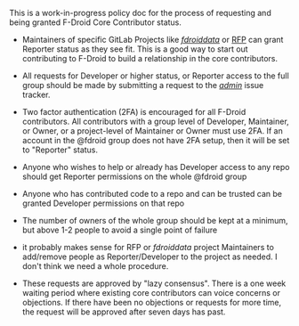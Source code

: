 This is a work-in-progress policy doc for the process of requesting and being granted F-Droid Core Contributor status.

* Maintainers of specific GitLab Projects like [_fdroiddata_](https://gitlab.com/fdroid/fdroiddata) or [RFP](https://gitlab.com/fdroid/rfp) can grant Reporter status as they see fit.  This is a good way to start out contributing to F-Droid to build a relationship in the core contributors.


*  All requests for Developer or higher status, or Reporter access to the full group should be made by submitting a request to the [_admin_](https://gitlab.com/fdroid/admin/issues) issue tracker.

* Two factor authentication (2FA) is encouraged for all F-Droid contributors.  All contributors with a group level of Developer, Maintainer, or Owner, or a project-level of Maintainer or Owner must use 2FA.  If an account in the @fdroid group does not have 2FA setup, then it will be set to "Reporter" status.

* Anyone who wishes to help or already has Developer access to any repo should get Reporter permissions on the whole @fdroid group
* Anyone who has contributed code to a repo and can be trusted can be granted Developer permissions on that repo
* The number of owners of the whole group should be kept at a minimum, but above 1-2 people to avoid a single point of failure

* it probably makes sense for RFP or _fdroiddata_ project Maintainers to add/remove people as Reporter/Developer to the project as needed. I don't think we need a whole procedure. 

* These requests are approved by "lazy consensus".  There is a one week waiting period where existing core contributors can voice concerns or objections.  If there have been no objections or requests for more time, the request will be approved after seven days has past.